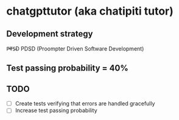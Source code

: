 # chatgpttutor (aka chatipiti tutor)
## Development strategy
P̶T̶S̶D PDSD (Proompter Driven Software Development)
## Test passing probability = 40%
## TODO
- [ ] Create tests verifying that errors are handled gracefully
- [ ] Increase test passing probability